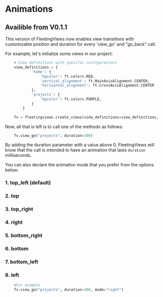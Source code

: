 # Animations

## Availible from V0.1.1

This version of FleetingViews now enables view transitions with customizable position and duration for every 'view_go' and "go_back" call.

For example, let's initialize some views in our project:

```python
    # View definitions with specific configurations
    view_definitions = {
            'home': {
                'bgcolor': ft.colors.RED,
                'vertical_alignment': ft.MainAxisAlignment.CENTER,
                'horizontal_alignment': ft.CrossAxisAlignment.CENTER
            },
            'projects': {
                'bgcolor': ft.colors.PURPLE,
            }
        }

    fv = fleetingviews.create_views(view_definitions=view_definitions, page=page)
```

Now, all that is left is to call one of the methods as follows:

```python
    fv.view_go("projects", duration=300)
```

By adding the duration parameter with a value above 0, FleetingViews will know that the call is intended to have an animation that lasts `duration` milliseconds.

You can also declare the animation mode that you prefer from the options below:

### 1. top_left (default)
### 2. top
### 3. top_right
### 4. right
### 5. bottom_right
### 6. bottom
### 7. bottom_left
### 8. left

```python
    #For example
    fv.view_go("projects", duration=300, mode="right")
```